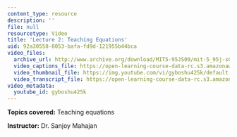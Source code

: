 ```yaml
---
content_type: resource
description: ''
file: null
resourcetype: Video
title: 'Lecture 2: Teaching Equations'
uid: 92a30558-8053-bafa-fd9d-121955b44bca
video_files:
  archive_url: http://www.archive.org/download/MIT5-95JS09/mit-5_95j-s09-lec02_300k_pano.mp4
  video_captions_file: https://open-learning-course-data-rc.s3.amazonaws.com/5-95j-teaching-college-level-science-and-engineering-spring-2009/0c014a941a22555fae7a3d05dbacbf73_gyboshu425k.vtt
  video_thumbnail_file: https://img.youtube.com/vi/gyboshu425k/default.jpg
  video_transcript_file: https://open-learning-course-data-rc.s3.amazonaws.com/5-95j-teaching-college-level-science-and-engineering-spring-2009/74cdadae3528fc3d07748cb81bacb11c_gyboshu425k.pdf
video_metadata:
  youtube_id: gyboshu425k
---
```


**Topics covered:** Teaching equations  
  
**Instructor:** Dr. Sanjoy Mahajan